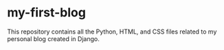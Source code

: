 # my-first-blog

This repository contains all the Python, HTML, and CSS files related to my personal blog created in Django. 
